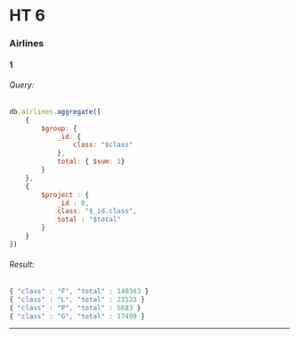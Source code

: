 # HT 6

### Airlines
#### 1
###### Query:
```javascript
db.airlines.aggregate([
    {
        $group: {
            _id: {
                class: "$class"
            },
            total: { $sum: 1}
        }
    },
    {
        $project : {
            _id : 0,
            class: "$_id.class",
            total : "$total"
        }
    }
])
```
###### Result:
```javascript
{ "class" : "F", "total" : 140343 }
{ "class" : "L", "total" : 23123 }
{ "class" : "P", "total" : 5683 }
{ "class" : "G", "total" : 17499 }
```
---
